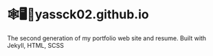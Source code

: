 # 🕸🖥📱yassck02.github.io
The second generation of my portfolio web site and resume.
Built with Jekyll, HTML, SCSS
